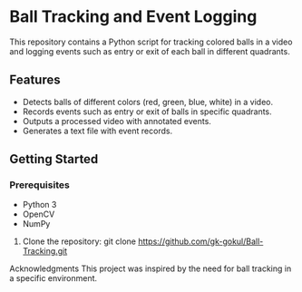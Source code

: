 # Ball Tracking and Event Logging

This repository contains a Python script for tracking colored balls in a video and logging events such as entry or exit of each ball in different quadrants.

## Features

- Detects balls of different colors (red, green, blue, white) in a video.
- Records events such as entry or exit of balls in specific quadrants.
- Outputs a processed video with annotated events.
- Generates a text file with event records.

## Getting Started

### Prerequisites

- Python 3
- OpenCV
- NumPy


1. Clone the repository:
   git clone https://github.com/gk-gokul/Ball-Tracking.git

Acknowledgments
This project was inspired by the need for ball tracking in a specific environment.

